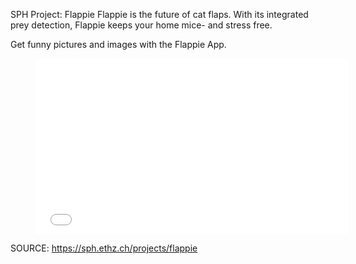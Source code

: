 SPH Project: Flappie
Flappie is the future of cat flaps. With its integrated prey detection, Flappie keeps your home mice- and stress free.  
  
Get funny pictures and images with the Flappie App.  

<figure><iframe frameborder="0" height="281" src="//www.youtube.com/embed/KDZhitQ5-9w" width="500"></iframe></figure>


SOURCE: https://sph.ethz.ch/projects/flappie